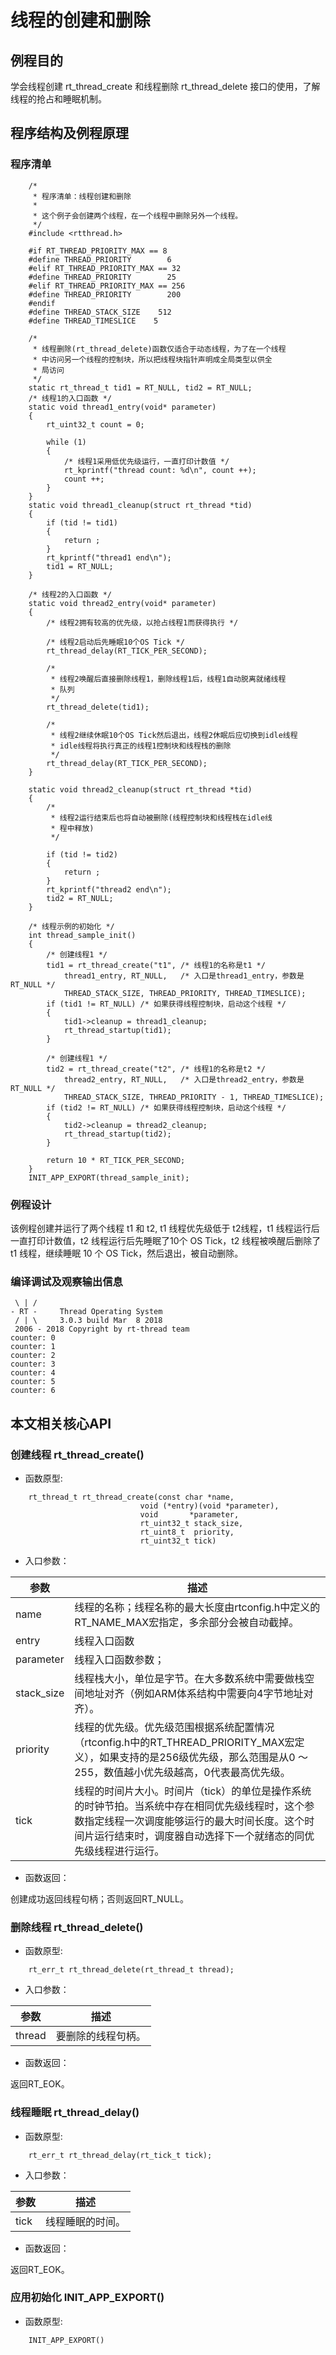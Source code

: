 # 线程的创建和删除 #

## 例程目的 ##

学会线程创建 rt_thread_create 和线程删除 rt_thread_delete 接口的使用，了解线程的抢占和睡眠机制。

## 程序结构及例程原理 ##

### 程序清单 ###

```{.c}
    /*
     * 程序清单：线程创建和删除
     *
     * 这个例子会创建两个线程，在一个线程中删除另外一个线程。
     */
    #include <rtthread.h>

    #if RT_THREAD_PRIORITY_MAX == 8
    #define THREAD_PRIORITY        6
    #elif RT_THREAD_PRIORITY_MAX == 32
    #define THREAD_PRIORITY        25
    #elif RT_THREAD_PRIORITY_MAX == 256
    #define THREAD_PRIORITY        200
    #endif
    #define THREAD_STACK_SIZE    512
    #define THREAD_TIMESLICE    5

    /*
     * 线程删除(rt_thread_delete)函数仅适合于动态线程，为了在一个线程
     * 中访问另一个线程的控制块，所以把线程块指针声明成全局类型以供全
     * 局访问
     */
    static rt_thread_t tid1 = RT_NULL, tid2 = RT_NULL;
    /* 线程1的入口函数 */
    static void thread1_entry(void* parameter)
    {
        rt_uint32_t count = 0;

        while (1)
        {
            /* 线程1采用低优先级运行，一直打印计数值 */
            rt_kprintf("thread count: %d\n", count ++);
            count ++;
        }
    }
    static void thread1_cleanup(struct rt_thread *tid)
    {
        if (tid != tid1)
        {
            return ;
        }
        rt_kprintf("thread1 end\n");
        tid1 = RT_NULL;
    }

    /* 线程2的入口函数 */
    static void thread2_entry(void* parameter)
    {
        /* 线程2拥有较高的优先级，以抢占线程1而获得执行 */

        /* 线程2启动后先睡眠10个OS Tick */
        rt_thread_delay(RT_TICK_PER_SECOND);

        /*
         * 线程2唤醒后直接删除线程1，删除线程1后，线程1自动脱离就绪线程
         * 队列
         */
        rt_thread_delete(tid1);

        /*
         * 线程2继续休眠10个OS Tick然后退出，线程2休眠后应切换到idle线程
         * idle线程将执行真正的线程1控制块和线程栈的删除
         */
        rt_thread_delay(RT_TICK_PER_SECOND);
    }

    static void thread2_cleanup(struct rt_thread *tid)
    {
        /*
         * 线程2运行结束后也将自动被删除(线程控制块和线程栈在idle线
         * 程中释放)
         */

        if (tid != tid2)
        {
            return ;
        }
        rt_kprintf("thread2 end\n");
        tid2 = RT_NULL;
    }

    /* 线程示例的初始化 */
    int thread_sample_init()
    {
        /* 创建线程1 */
        tid1 = rt_thread_create("t1", /* 线程1的名称是t1 */
            thread1_entry, RT_NULL,   /* 入口是thread1_entry，参数是RT_NULL */
            THREAD_STACK_SIZE, THREAD_PRIORITY, THREAD_TIMESLICE);
        if (tid1 != RT_NULL) /* 如果获得线程控制块，启动这个线程 */
        {
            tid1->cleanup = thread1_cleanup;
            rt_thread_startup(tid1);
        }

        /* 创建线程1 */
        tid2 = rt_thread_create("t2", /* 线程1的名称是t2 */
            thread2_entry, RT_NULL,   /* 入口是thread2_entry，参数是RT_NULL */
            THREAD_STACK_SIZE, THREAD_PRIORITY - 1, THREAD_TIMESLICE);
        if (tid2 != RT_NULL) /* 如果获得线程控制块，启动这个线程 */
        {
            tid2->cleanup = thread2_cleanup;
            rt_thread_startup(tid2);
        }

        return 10 * RT_TICK_PER_SECOND;
    }
    INIT_APP_EXPORT(thread_sample_init);
```

### 例程设计 ###

该例程创建并运行了两个线程 t1 和 t2, t1 线程优先级低于 t2线程，t1 线程运行后一直打印计数值，t2 线程运行后先睡眠了10个 OS Tick，t2 线程被唤醒后删除了 t1 线程，继续睡眠 10 个 OS Tick，然后退出，被自动删除。

### 编译调试及观察输出信息 ###

```{.c}
 \ | /
- RT -     Thread Operating System
 / | \     3.0.3 build Mar  8 2018
 2006 - 2018 Copyright by rt-thread team
counter: 0
counter: 1
counter: 2
counter: 3
counter: 4
counter: 5
counter: 6
```

## 本文相关核心API ##

<!--
详细解析所有用到的核心API，理论上应该解释API列表里面所有出现的API，如果精力实在有限，就专注于核心API就好了。
-->

### 创建线程 rt_thread_create() ###

* 函数原型:

```{.c}
    rt_thread_t rt_thread_create(const char *name,
                             void (*entry)(void *parameter),
                             void       *parameter,
                             rt_uint32_t stack_size,
                             rt_uint8_t  priority,
                             rt_uint32_t tick)
```

* 入口参数：

|参数            | 描述 |
---------------|--------------------------------
|name | 线程的名称；线程名称的最大长度由rtconfig.h中定义的RT_NAME_MAX宏指定，多余部分会被自动截掉。|
|entry  | 线程入口函数|
|parameter   | 线程入口函数参数；|
|stack_size   | 线程栈大小，单位是字节。在大多数系统中需要做栈空间地址对齐（例如ARM体系结构中需要向4字节地址对齐）。|
|priority   | 线程的优先级。优先级范围根据系统配置情况（rtconfig.h中的RT_THREAD_PRIORITY_MAX宏定义），如果支持的是256级优先级，那么范围是从0 ～ 255，数值越小优先级越高，0代表最高优先级。|
|tick   | 线程的时间片大小。时间片（tick）的单位是操作系统的时钟节拍。当系统中存在相同优先级线程时，这个参数指定线程一次调度能够运行的最大时间长度。这个时间片运行结束时，调度器自动选择下一个就绪态的同优先级线程进行运行。|

* 函数返回：

创建成功返回线程句柄；否则返回RT_NULL。

### 删除线程 rt_thread_delete() ###

* 函数原型:

```{.c}
    rt_err_t rt_thread_delete(rt_thread_t thread);
```

* 入口参数：

|参数            | 描述 |
---------------|--------------------------------
| thread   | 要删除的线程句柄。|

* 函数返回：

返回RT_EOK。

### 线程睡眠 rt_thread_delay() ###

* 函数原型:

```{.c}
    rt_err_t rt_thread_delay(rt_tick_t tick);
```

* 入口参数：

|参数            | 描述 |
---------------|--------------------------------
| tick     | 线程睡眠的时间。|

* 函数返回：

返回RT_EOK。

### 应用初始化 INIT_APP_EXPORT() ###

* 函数原型:

```{.c}
    INIT_APP_EXPORT()
```
